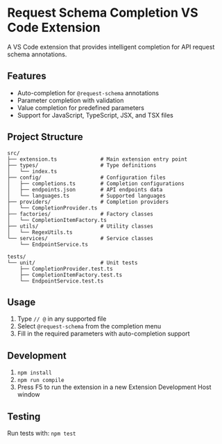 # Request Schema Completion VS Code Extension

A VS Code extension that provides intelligent completion for API request schema annotations.

## Features

- Auto-completion for `@request-schema` annotations
- Parameter completion with validation
- Value completion for predefined parameters
- Support for JavaScript, TypeScript, JSX, and TSX files

## Project Structure

```
src/
├── extension.ts              # Main extension entry point
├── types/                    # Type definitions
│   └── index.ts
├── config/                   # Configuration files
│   ├── completions.ts        # Completion configurations
│   ├── endpoints.json        # API endpoints data
│   └── languages.ts          # Supported languages
├── providers/                # Completion providers
│   └── CompletionProvider.ts
├── factories/                # Factory classes
│   └── CompletionItemFactory.ts
├── utils/                    # Utility classes
│   └── RegexUtils.ts
└── services/                 # Service classes
    └── EndpointService.ts

tests/
└── unit/                     # Unit tests
    ├── CompletionProvider.test.ts
    ├── CompletionItemFactory.test.ts
    └── EndpointService.test.ts
```

## Usage

1. Type `// @` in any supported file
2. Select `@request-schema` from the completion menu
3. Fill in the required parameters with auto-completion support

## Development

1. `npm install`
2. `npm run compile`
3. Press F5 to run the extension in a new Extension Development Host window

## Testing

Run tests with: `npm test`
